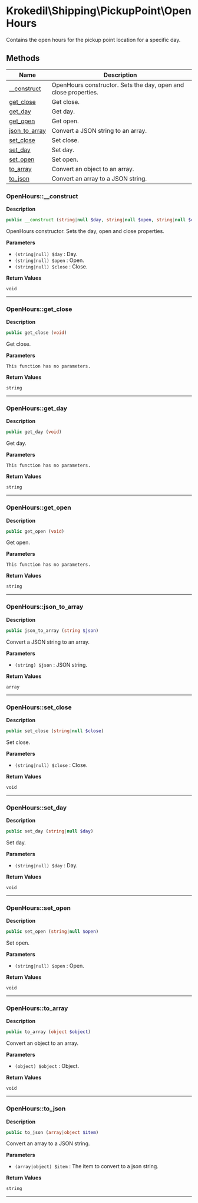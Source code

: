 # Krokedil\Shipping\PickupPoint\OpenHours  

Contains the open hours for the pickup point location for a specific day.





## Methods

| Name | Description |
|------|-------------|
|[__construct](#openhours__construct)|OpenHours constructor. Sets the day, open and close properties.|
|[get_close](#openhoursget_close)|Get close.|
|[get_day](#openhoursget_day)|Get day.|
|[get_open](#openhoursget_open)|Get open.|
|[json_to_array](#openhoursjson_to_array)|Convert a JSON string to an array.|
|[set_close](#openhoursset_close)|Set close.|
|[set_day](#openhoursset_day)|Set day.|
|[set_open](#openhoursset_open)|Set open.|
|[to_array](#openhoursto_array)|Convert an object to an array.|
|[to_json](#openhoursto_json)|Convert an array to a JSON string.|




### OpenHours::__construct  

**Description**

```php
public __construct (string|null $day, string|null $open, string|null $close)
```

OpenHours constructor. Sets the day, open and close properties. 

 

**Parameters**

* `(string|null) $day`
: Day.  
* `(string|null) $open`
: Open.  
* `(string|null) $close`
: Close.  

**Return Values**

`void`




<hr />


### OpenHours::get_close  

**Description**

```php
public get_close (void)
```

Get close. 

 

**Parameters**

`This function has no parameters.`

**Return Values**

`string`




<hr />


### OpenHours::get_day  

**Description**

```php
public get_day (void)
```

Get day. 

 

**Parameters**

`This function has no parameters.`

**Return Values**

`string`




<hr />


### OpenHours::get_open  

**Description**

```php
public get_open (void)
```

Get open. 

 

**Parameters**

`This function has no parameters.`

**Return Values**

`string`




<hr />


### OpenHours::json_to_array  

**Description**

```php
public json_to_array (string $json)
```

Convert a JSON string to an array. 

 

**Parameters**

* `(string) $json`
: JSON string.  

**Return Values**

`array`




<hr />


### OpenHours::set_close  

**Description**

```php
public set_close (string|null $close)
```

Set close. 

 

**Parameters**

* `(string|null) $close`
: Close.  

**Return Values**

`void`


<hr />


### OpenHours::set_day  

**Description**

```php
public set_day (string|null $day)
```

Set day. 

 

**Parameters**

* `(string|null) $day`
: Day.  

**Return Values**

`void`


<hr />


### OpenHours::set_open  

**Description**

```php
public set_open (string|null $open)
```

Set open. 

 

**Parameters**

* `(string|null) $open`
: Open.  

**Return Values**

`void`


<hr />


### OpenHours::to_array  

**Description**

```php
public to_array (object $object)
```

Convert an object to an array. 

 

**Parameters**

* `(object) $object`
: Object.  

**Return Values**

`void`


<hr />


### OpenHours::to_json  

**Description**

```php
public to_json (array|object $item)
```

Convert an array to a JSON string. 

 

**Parameters**

* `(array|object) $item`
: The item to convert to a json string.  

**Return Values**

`string`




<hr />

